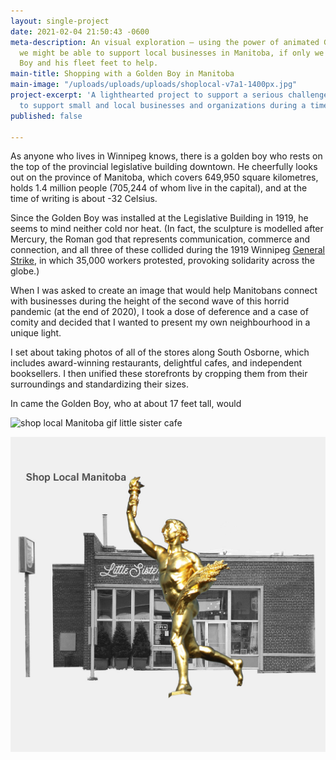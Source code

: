 ```yaml
---
layout: single-project
date: 2021-02-04 21:50:43 -0600
meta-description: An visual exploration — using the power of animated GIFs — of how
  we might be able to support local businesses in Manitoba, if only we had the Golden
  Boy and his fleet feet to help.
main-title: Shopping with a Golden Boy in Manitoba
main-image: "/uploads/uploads/uploads/shoplocal-v7a1-1400px.jpg"
project-excerpt: 'A lighthearted project to support a serious challenge: the need
  to support small and local businesses and organizations during a time of deep pandemic.'
published: false

---
```

As anyone who lives in Winnipeg knows, there is a golden boy who rests on the top of the provincial legislative building downtown. He cheerfully looks out on the province of Manitoba, which covers 649,950 square kilometres, holds 1.4 million people (705,244 of whom live in the capital), and at the time of writing is about -32 Celsius.

Since the Golden Boy was installed at the Legislative Building in 1919, he seems to mind neither cold nor heat. (In fact, the sculpture is modelled after Mercury, the Roman god that represents communication, commerce and connection, and all three of these collided during the 1919 Winnipeg [General Strike](https://humanrights.ca/story/the-winnipeg-general-strike "CMHR link"), in which 35,000 workers protested, provoking solidarity across the globe.)

When I was asked to create an image that would help Manitobans connect with businesses during the height of the second wave of this horrid pandemic (at the end of 2020), I took a dose of deference and a case of comity and decided that I wanted to present my own neighbourhood in a unique light.

I set about taking photos of all of the stores along South Osborne, which includes award-winning restaurants, delightful cafes, and independent booksellers. I then unified these storefronts by cropping them from their surroundings and standardizing their sizes.

In came the Golden Boy, who at about 17 feet tall, would 

![shop local Manitoba gif little sister cafe ](/uploads/uploads/uploads/shop-local-manitoba-boardman-1080-animation.gif "Shop Local Manitoba")

![shop local Manitoba golden boy in front of little sister](/uploads/uploads/uploads/shop-local-manitoba-boardman-1080-still1.jpeg "Shop Local Manitoba")